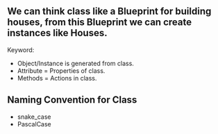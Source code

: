 ## We can think class like a Blueprint for building houses, from this Blueprint we can create instances like Houses. 
Keyword: 
- Object/Instance is generated from class.
- Attribute = Properties of class.
- Methods = Actions in class.

## Naming Convention for Class
- snake_case
- PascalCase

